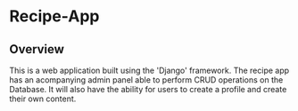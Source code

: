 # Recipe-App

## Overview

This is a web application built using the 'Django' framework. The recipe app has an acompanying admin panel able to perform CRUD operations on the Database. It will also have the ability for users to create a profile and create their own content. 
